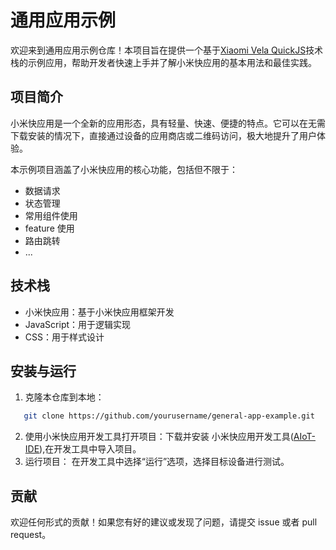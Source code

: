 # 通用应用示例
欢迎来到通用应用示例仓库！本项目旨在提供一个基于[Xiaomi Vela QuickJS](https://iot.mi.com/vela/quickapp/zh/guide/)技术栈的示例应用，帮助开发者快速上手并了解小米快应用的基本用法和最佳实践。

## 项目简介
小米快应用是一个全新的应用形态，具有轻量、快速、便捷的特点。它可以在无需下载安装的情况下，直接通过设备的应用商店或二维码访问，极大地提升了用户体验。

本示例项目涵盖了小米快应用的核心功能，包括但不限于：
- 数据请求
- 状态管理
- 常用组件使用
- feature 使用
- 路由跳转
- ...
## 技术栈
- 小米快应用：基于小米快应用框架开发
- JavaScript：用于逻辑实现
- CSS：用于样式设计
## 安装与运行
1. 克隆本仓库到本地：

```bash
   git clone https://github.com/yourusername/general-app-example.git
```
   
2. 使用小米快应用开发工具打开项目：下载并安装 小米快应用开发工具([AIoT-IDE](https://iot.mi.com/vela/quickapp/zh/tools/)),在开发工具中导入项目。
3. 运行项目：
在开发工具中选择“运行”选项，选择目标设备进行测试。

## 贡献
欢迎任何形式的贡献！如果您有好的建议或发现了问题，请提交 issue 或者 pull request。